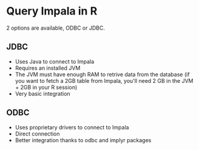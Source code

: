Query Impala in R 
=================

2 options are available, ODBC or JDBC.

## JDBC

- Uses Java to connect to Impala
- Requires an installed JVM
- The JVM must have enough RAM to retrive data from the database (if you want to fetch a 2GB table from Impala, you'll need 2 GB in the JVM + 2GB in your R session)
- Very basic integration


## ODBC

- Uses proprietary drivers to connect to Impala
- Direct connection
- Better integration thanks to odbc and implyr packages
